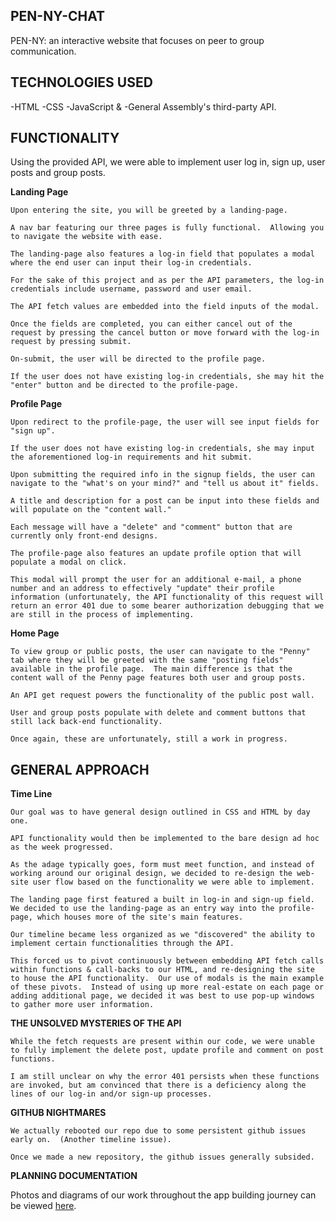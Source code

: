 ## PEN-NY-CHAT
PEN-NY: an interactive website that focuses on peer to group communication.

## TECHNOLOGIES USED
-HTML 
-CSS 
-JavaScript & 
-General Assembly's third-party API.

## FUNCTIONALITY

Using the provided API, we were able to implement user log in, sign up, user posts and group posts.

**Landing Page**

    Upon entering the site, you will be greeted by a landing-page.

    A nav bar featuring our three pages is fully functional.  Allowing you to navigate the website with ease.

    The landing-page also features a log-in field that populates a modal where the end user can input their log-in credentials.

    For the sake of this project and as per the API parameters, the log-in credentials include username, password and user email.

    The API fetch values are embedded into the field inputs of the modal.

    Once the fields are completed, you can either cancel out of the request by pressing the cancel button or move forward with the log-in request by pressing submit.

    On-submit, the user will be directed to the profile page.

    If the user does not have existing log-in credentials, she may hit the "enter" button and be directed to the profile-page.

**Profile Page**

    Upon redirect to the profile-page, the user will see input fields for "sign up".

    If the user does not have existing log-in credentials, she may input the aforementioned log-in requirements and hit submit.

    Upon submitting the required info in the signup fields, the user can navigate to the "what's on your mind?" and "tell us about it" fields.

    A title and description for a post can be input into these fields and will populate on the "content wall."

    Each message will have a "delete" and "comment" button that are currently only front-end designs.

    The profile-page also features an update profile option that will populate a modal on click.

    This modal will prompt the user for an additional e-mail, a phone number and an address to effectively "update" their profile information (unfortunately, the API functionality of this request will return an error 401 due to some bearer authorization debugging that we are still in the process of implementing.

**Home Page**

    To view group or public posts, the user can navigate to the "Penny" tab where they will be greeted with the same "posting fields" available in the profile page.  The main difference is that the content wall of the Penny page features both user and group posts.

    An API get request powers the functionality of the public post wall.

    User and group posts populate with delete and comment buttons that still lack back-end functionality.  

    Once again, these are unfortunately, still a work in progress.

## GENERAL APPROACH

**Time Line** 

    Our goal was to have general design outlined in CSS and HTML by day one.

    API functionality would then be implemented to the bare design ad hoc as the week progressed.

    As the adage typically goes, form must meet function, and instead of working around our original design, we decided to re-design the web-site user flow based on the functionality we were able to implement.

    The landing page first featured a built in log-in and sign-up field.  We decided to use the landing-page as an entry way into the profile-page, which houses more of the site's main features.

    Our timeline became less organized as we "discovered" the ability to implement certain functionalities through the API.

    This forced us to pivot continuously between embedding API fetch calls within functions & call-backs to our HTML, and re-designing the site to house the API functionality.  Our use of modals is the main example of these pivots.  Instead of using up more real-estate on each page or adding additional page, we decided it was best to use pop-up windows to gather more user information.

**THE UNSOLVED MYSTERIES OF THE API**

    While the fetch requests are present within our code, we were unable to fully implement the delete post, update profile and comment on post functions.

    I am still unclear on why the error 401 persists when these functions are invoked, but am convinced that there is a deficiency along the lines of our log-in and/or sign-up processes.

**GITHUB NIGHTMARES**

    We actually rebooted our repo due to some persistent github issues early on.  (Another timeline issue).

    Once we made a new repository, the github issues generally subsided.

**PLANNING DOCUMENTATION**

Photos and diagrams of our work throughout the app building journey can be viewed [here](https://docs.google.com/presentation/d/1e5vG0iM1sKKpUTAdHejLI4O4lg-3y5W3rAz6ITr73r0/edit?usp=sharing).
